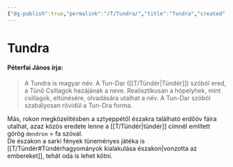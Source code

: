 ```yaml
---
{"dg-publish":true,"permalink":"/T/Tundra/","title":"Tundra","created":"2023-12-23T03:40","updated":"2023-12-23T03:40"}
---
```



# Tundra

#### Péterfai János írja:

> A Tundra is magyar név. A Tun-Dar ([[T/Tündér\|Tündér]]) szóból ered, a Tünő Csillagok hazájának a neve. Realisztikusan a hópelyhek, mint csillagok, eltünésére, olvadására utalhat a név. A Tun-Dar szóból szabályosan rövidül a Tun-Dra forma.  

Más, rokon megközelítésben a sztyeppétől északra található erdőöv fáira utalhat, azaz közös eredete lenne a [[T/Tündér\|tündér]] címnél említett görög `dendron` = fa szóval.  
De északon a sarki fények tüneményes játéka is [[T/Tündér#Tündérhagyományok kialakulása északon\|vonzotta az embereket]], tehát oda is lehet kötni.  